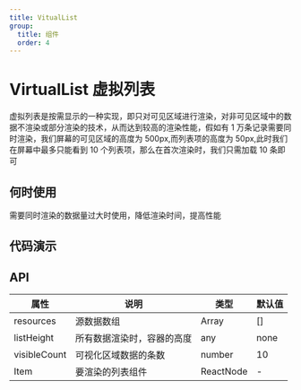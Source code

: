 ```yaml
---
title: VitualList
group:
  title: 组件
  order: 4
---
```


# VirtualList 虚拟列表

虚拟列表是按需显示的一种实现，即只对可见区域进行渲染，对非可见区域中的数据不渲染或部分渲染的技术，从而达到较高的渲染性能，假如有 1 万条记录需要同时渲染，我们屏幕的可见区域的高度为 500px,而列表项的高度为 50px,此时我们在屏幕中最多只能看到 10 个列表项，那么在首次渲染时，我们只需加载 10 条即可

## 何时使用

需要同时渲染的数据量过大时使用，降低渲染时间，提高性能

## 代码演示

<code src="./demo/basic.tsx"></code>

## API

| 属性         | 说明                       | 类型      | 默认值 |
| ------------ | -------------------------- | --------- | ------ |
| resources    | 源数据数组                 | Array     | []     |
| listHeight   | 所有数据渲染时，容器的高度 | any       | none   |
| visibleCount | 可视化区域数据的条数       | number    | 10     |
| Item         | 要渲染的列表组件           | ReactNode | -      |

